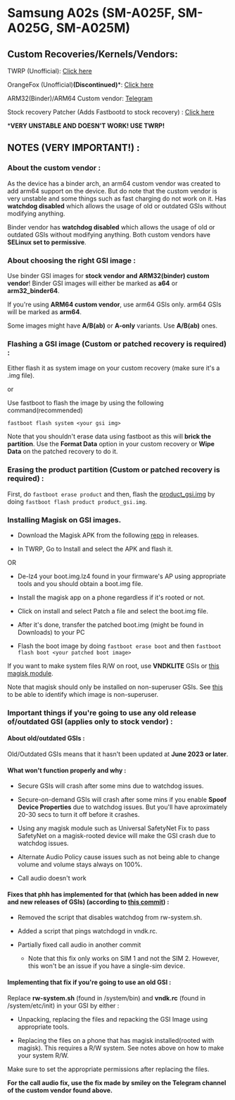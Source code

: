 # Samsung A02s (SM-A025F, SM-A025G, SM-A025M)

## Custom Recoveries/Kernels/Vendors:

TWRP (Unofficial): [Click here](https://forum.xda-developers.com/t/recovery-unofficial-twrp-for-galaxy-a02s-snapdragon.4294377/)

OrangeFox (Unofficial)**(Discontinued)***: [Click here](https://forum.xda-developers.com/t/recovery-unofficial-twrp-for-galaxy-a02s-snapdragon.4294377/)

ARM32(Binder)/ARM64 Custom vendor: [Telegram](https://t.me/samsung_galaxy_m01_a01_m11_a11)

Stock recovery Patcher (Adds Fastbootd to stock recovery) : [Click here](https://github.com/tangymc/Patch-Recovery)

***VERY UNSTABLE AND DOESN'T WORK! USE TWRP!**

## NOTES (VERY IMPORTANT!) :

### About the custom vendor :

As the device has a binder arch, an arm64 custom vendor was created to add arm64 support on the device. But do note that the custom vendor is very unstable and some things such as fast charging do not work on it. Has **watchdog disabled** which allows the usage of old or outdated GSIs without modifying anything.

Binder vendor has **watchdog disabled** which allows the usage of old or outdated GSIs without modifying anything. 
Both custom vendors have **SELinux set to permissive**.

### About choosing the right GSI image :

Use binder GSI images for **stock vendor and ARM32(binder) custom vendor**! Binder GSI images will either be marked as **a64** or **arm32_binder64**.

If you're using **ARM64 custom vendor**, use arm64 GSIs only. arm64 GSIs will be marked as **arm64**.

Some images might have **A/B(ab)** or **A-only** variants. Use **A/B(ab)** ones.

### Flashing a GSI image (**Custom or patched** recovery is required) :

Either flash it as system image on your custom recovery (make sure it's a .img file).

or

Use fastboot to flash the image by using the following command(recommended)

`fastboot flash system <your gsi img>`

Note that you shouldn't erase data using fastboot as this will **brick the partition**. Use the **Format Data** option in your custom recovery or **Wipe Data** on the patched recovery to do it.

### Erasing the product partition (**Custom or patched** recovery is required) :

First, do `fastboot erase product` and then, flash the [product_gsi.img](https://forum.xda-developers.com/attachments/product_gsi-img.5371179/) by doing `fastboot flash product product_gsi.img`. 

### Installing Magisk on GSI images.

- Download the Magisk APK from the following [repo](https://github.com/topjohnwu/Magisk) in releases.
  
- In TWRP, Go to Install and select the APK and flash it.
  

OR

- De-lz4 your boot.img.lz4 found in your firmware's AP using appropriate tools and you should obtain a boot.img file.
  
- Install the magisk app on a phone regardless if it's rooted or not.
  
- Click on install and select Patch a file and select the boot.img file.
  
- After it's done, transfer the patched boot.img (might be found in Downloads) to your PC
  
- Flash the boot image by doing `fastboot erase boot` and then `fastboot flash boot <your patched boot image>`
  

If you want to make system files R/W on root, use **VNDKLITE** GSIs or [this magisk module](https://github.com/Magisk-Modules-Alt-Repo/magisk_overlayfs).

Note that magisk should only be installed on non-superuser GSIs. See [this](https://github.com/phhusson/treble_experimentations/wiki/Frequently-Asked-Questions-%28FAQ%29#naming-conventions-that-some-gsi-buildermaintainer-uses) to be able to identify which image is non-superuser.

### Important things if you're going to use any old release of/outdated GSI (applies only to stock vendor) :

#### About old/outdated GSIs :

Old/Outdated GSIs means that it hasn't been updated at **June 2023 or later**.

#### What won't function properly and why :

- Secure GSIs will crash after some mins due to watchdog issues.
  
- Secure-on-demand GSIs will crash after some mins if you enable **Spoof Device Properties** due to watchdog issues. But you'll have aproximately 20-30 secs to turn it off before it crashes.
  
- Using any magisk module such as Universal SafetyNet Fix to pass SafetyNet on a magisk-rooted device will make the GSI crash due to watchdog issues.
  
- Alternate Audio Policy cause issues such as not being able to change volume and volume stays always on 100%.
  
- Call audio doesn't work
  

#### Fixes that phh has implemented for that (which has been added in new and new releases of GSIs) (according to [this commit]()) :

- Removed the script that disables watchdog from rw-system.sh.
  
- Added a script that pings watchdogd in vndk.rc.
  
- Partially fixed call audio in another commit
  
  - Note that this fix only works on SIM 1 and not the SIM 2. However, this won't be an issue if you have a single-sim device.
    

#### Implementing that fix if you're going to use an old GSI :

Replace **rw-system.sh** (found in /system/bin) and **vndk.rc** (found in /system/etc/init) in your GSI by either :

- Unpacking, replacing the files and repacking the GSI Image using appropriate tools.
  
- Replacing the files on a phone that has magisk installed(rooted with magisk). This requires a R/W system. See notes above on how to make your system R/W.
  

Make sure to set the appropriate permissions after replacing the files.

**For the call audio fix, use the fix made by smiley on the Telegram channel of the custom vendor found above.**